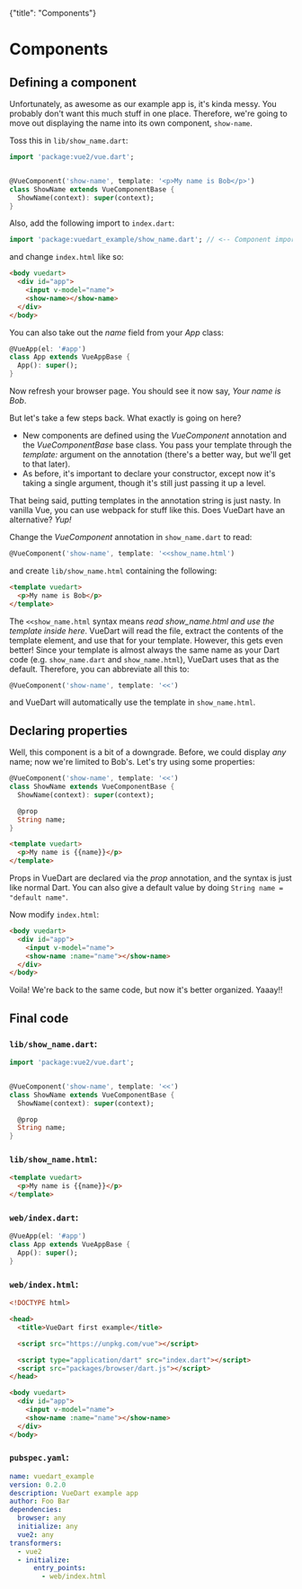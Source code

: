 {"title": "Components"}

# Components

<div id="component"></div>

## Defining a component

Unfortunately, as awesome as our example app is, it's kinda messy. You probably don't want
this much stuff in one place. Therefore, we're going to move out displaying the name into
its own component, `show-name`.

Toss this in `lib/show_name.dart`:

```dart
import 'package:vue2/vue.dart';


@VueComponent('show-name', template: '<p>My name is Bob</p>')
class ShowName extends VueComponentBase {
  ShowName(context): super(context);
}
```

Also, add the following import to `index.dart`:

```dart
import 'package:vuedart_example/show_name.dart'; // <-- Component import goes here
```

and change `index.html` like so:

```html
<body vuedart>
  <div id="app">
    <input v-model="name">
    <show-name></show-name>
  </div>
</body>
```

You can also take out the *name* field from your *App* class:

```dart
@VueApp(el: '#app')
class App extends VueAppBase {
  App(): super();
}
```

Now refresh your browser page. You should see it now say, *Your name is Bob*.

But let's take a few steps back. What exactly is going on here?

- New components are defined using the *VueComponent* annotation and the *VueComponentBase*
  base class. You pass your template through the *template:* argument on the annotation
  (there's a better way, but we'll get to that later).
- As before, it's important to declare your constructor, except now it's taking a single
  argument, though it's still just passing it up a level.

That being said, putting templates in the annotation string is just nasty. In vanilla Vue,
you can use webpack for stuff like this. Does VueDart have an alternative? *Yup!*

Change the *VueComponent* annotation in `show_name.dart` to read:

```dart
@VueComponent('show-name', template: '<<show_name.html')
```

and create `lib/show_name.html` containing the following:

```html
<template vuedart>
  <p>My name is Bob</p>
</template>
```

The `<<show_name.html` syntax means *read show_name.html and use the template inside here*.
VueDart will read the file, extract the contents of the template element, and use that
for your template. However, this gets even better! Since your template is almost always
the same name as your Dart code (e.g. `show_name.dart` and `show_name.html`), VueDart
uses that as the default. Therefore, you can abbreviate all this to:

```dart
@VueComponent('show-name', template: '<<')
```

and VueDart will automatically use the template in `show_name.html`.

<div id="props"></div>

## Declaring properties

Well, this component is a bit of a downgrade. Before, we could display *any* name; now
we're limited to Bob's. Let's try using some properties:

```dart
@VueComponent('show-name', template: '<<')
class ShowName extends VueComponentBase {
  ShowName(context): super(context);

  @prop
  String name;
}
```

```html
<template vuedart>
  <p>My name is {{name}}</p>
</template>
```

Props in VueDart are declared via the *prop* annotation, and the syntax is just like normal
Dart. You can also give a default value by doing `String name = "default name"`.

Now modify `index.html`:

```html
<body vuedart>
  <div id="app">
    <input v-model="name">
    <show-name :name="name"></show-name>
  </div>
</body>
```

Voila! We're back to the same code, but now it's better organized. Yaaay!!

<div id="final"></div>

## Final code

### `lib/show_name.dart`:

```dart
import 'package:vue2/vue.dart';


@VueComponent('show-name', template: '<<')
class ShowName extends VueComponentBase {
  ShowName(context): super(context);

  @prop
  String name;
}
```

### `lib/show_name.html`:

```html
<template vuedart>
  <p>My name is {{name}}</p>
</template>
```

### `web/index.dart`:

```dart
@VueApp(el: '#app')
class App extends VueAppBase {
  App(): super();
}
```

### `web/index.html`:

```html
<!DOCTYPE html>

<head>
  <title>VueDart first example</title>

  <script src="https://unpkg.com/vue"></script>

  <script type="application/dart" src="index.dart"></script>
  <script src="packages/browser/dart.js"></script>
</head>

<body vuedart>
  <div id="app">
    <input v-model="name">
    <show-name :name="name"></show-name>
  </div>
</body>
```

### `pubspec.yaml`:

```yaml
name: vuedart_example
version: 0.2.0
description: VueDart example app
author: Foo Bar
dependencies:
  browser: any
  initialize: any
  vue2: any
transformers:
  - vue2
  - initialize:
      entry_points:
        - web/index.html
```
